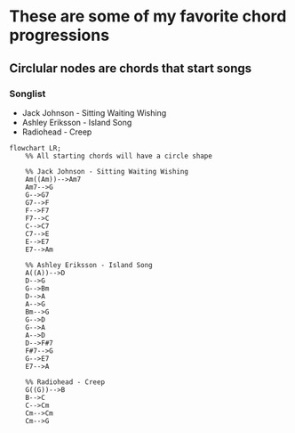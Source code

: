 # These are some of my favorite chord progressions

## **Circlular nodes are chords that start songs**

### Songlist

- Jack Johnson - Sitting Waiting Wishing
- Ashley Eriksson - Island Song
- Radiohead - Creep

```mermaid
flowchart LR;
    %% All starting chords will have a circle shape

    %% Jack Johnson - Sitting Waiting Wishing
    Am((Am))-->Am7
    Am7-->G
    G-->G7
    G7-->F
    F-->F7
    F7-->C
    C-->C7
    C7-->E
    E-->E7
    E7-->Am
    
    %% Ashley Eriksson - Island Song
    A((A))-->D
    D-->G
    G-->Bm
    D-->A
    A-->G
    Bm-->G
    G-->D
    G-->A
    A-->D
    D-->F#7
    F#7-->G
    G-->E7
    E7-->A

    %% Radiohead - Creep
    G((G))-->B
    B-->C
    C-->Cm
    Cm-->Cm
    Cm-->G
```